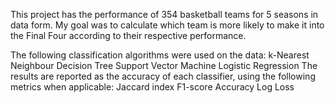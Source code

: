 This project has the performance of 354 basketball teams for 5 seasons in data form. 
My goal was to calculate which team is more likely to make it into the Final Four according to their respective performance.

The following classification algorithms were used on the data:
k-Nearest Neighbour
Decision Tree
Support Vector Machine
Logistic Regression
The results are reported as the accuracy of each classifier, using the following metrics when applicable:
Jaccard index
F1-score
Accuracy
Log Loss
